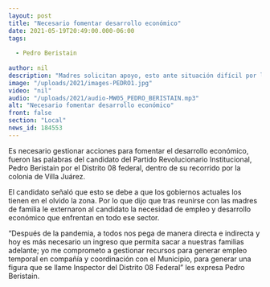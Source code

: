```yaml
---
layout: post
title: "Necesario fomentar desarrollo económico"
date: 2021-05-19T20:49:00.000-06:00
tags:
  
  - Pedro Beristain
  
author: nil
description: "Madres solicitan apoyo, esto ante situación difícil por la pandemia."
image: "/uploads/2021/images-PEDRO1.jpg"
video: "nil"
audio: "/uploads/2021/audio-MW05_PEDRO_BERISTAIN.mp3"
alt: "Necesario fomentar desarrollo económico"
front: false
section: "Local"
news_id: 184553
---
```


Es necesario gestionar acciones para fomentar el desarrollo económico, fueron las palabras del candidato del Partido Revolucionario Institucional, Pedro Beristain por el Distrito 08 federal, dentro de su recorrido por la colonia de Villa Juárez.

El candidato señaló que esto se debe a que los gobiernos actuales los tienen en el olvido la zona. Por lo que dijo que tras reunirse con las madres de familia le externaron al candidato la necesidad de empleo y desarrollo económico que enfrentan en todo ese sector.

“Después de la pandemia, a todos nos pega de manera directa e indirecta y hoy es más necesario un ingreso que permita sacar a nuestras familias adelante; yo me comprometo a gestionar recursos para generar empleo temporal en compañía y coordinación con el Municipio, para generar una figura que se llame Inspector del Distrito 08 Federal” les expresa Pedro Beristain.
